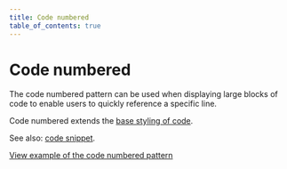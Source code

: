 ```yaml
---
title: Code numbered
table_of_contents: true
---
```


# Code numbered

The code numbered pattern can be used when displaying large blocks of code to enable users to quickly reference a specific line.

Code numbered extends the [base styling of code](/en/base/code/).

See also: [code snippet](/en/patterns/code-snippet/).

<a href="https://vanilla-framework.github.io/vanilla-framework/examples/patterns/code-numbered/"
    class="js-example">
    View example of the code numbered pattern
</a>
